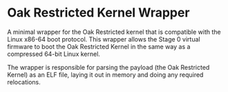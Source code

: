 # Oak Restricted Kernel Wrapper

A minimal wrapper for the Oak Restricted kernel that is compatible with the
Linux x86-64 boot protocol. This wrapper allows the Stage 0 virtual firmware to
boot the Oak Restricted Kernel in the same way as a compressed 64-bit Linux
kernel.

The wrapper is responsible for parsing the payload (the Oak Restricted Kernel)
as an ELF file, laying it out in memory and doing any required relocations.
